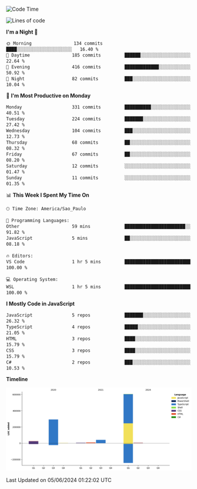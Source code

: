 <!--START_SECTION:waka-->
![Code Time](http://img.shields.io/badge/Code%20Time-2%2C519%20hrs%2027%20mins-blue)

![Lines of code](https://img.shields.io/badge/From%20Hello%20World%20I%27ve%20Written-977.7%20thousand%20lines%20of%20code-blue)

**I'm a Night 🦉** 

```text
🌞 Morning                134 commits         ████░░░░░░░░░░░░░░░░░░░░░   16.40 % 
🌆 Daytime                185 commits         ██████░░░░░░░░░░░░░░░░░░░   22.64 % 
🌃 Evening                416 commits         █████████████░░░░░░░░░░░░   50.92 % 
🌙 Night                  82 commits          ███░░░░░░░░░░░░░░░░░░░░░░   10.04 % 
```
📅 **I'm Most Productive on Monday** 

```text
Monday                   331 commits         ██████████░░░░░░░░░░░░░░░   40.51 % 
Tuesday                  224 commits         ███████░░░░░░░░░░░░░░░░░░   27.42 % 
Wednesday                104 commits         ███░░░░░░░░░░░░░░░░░░░░░░   12.73 % 
Thursday                 68 commits          ██░░░░░░░░░░░░░░░░░░░░░░░   08.32 % 
Friday                   67 commits          ██░░░░░░░░░░░░░░░░░░░░░░░   08.20 % 
Saturday                 12 commits          ░░░░░░░░░░░░░░░░░░░░░░░░░   01.47 % 
Sunday                   11 commits          ░░░░░░░░░░░░░░░░░░░░░░░░░   01.35 % 
```


📊 **This Week I Spent My Time On** 

```text
🕑︎ Time Zone: America/Sao_Paulo

💬 Programming Languages: 
Other                    59 mins             ███████████████████████░░   91.82 % 
JavaScript               5 mins              ██░░░░░░░░░░░░░░░░░░░░░░░   08.18 % 

🔥 Editors: 
VS Code                  1 hr 5 mins         █████████████████████████   100.00 % 

💻 Operating System: 
WSL                      1 hr 5 mins         █████████████████████████   100.00 % 
```

**I Mostly Code in JavaScript** 

```text
JavaScript               5 repos             ███████░░░░░░░░░░░░░░░░░░   26.32 % 
TypeScript               4 repos             █████░░░░░░░░░░░░░░░░░░░░   21.05 % 
HTML                     3 repos             ████░░░░░░░░░░░░░░░░░░░░░   15.79 % 
CSS                      3 repos             ████░░░░░░░░░░░░░░░░░░░░░   15.79 % 
C#                       2 repos             ███░░░░░░░░░░░░░░░░░░░░░░   10.53 % 
```



**Timeline**

![Lines of Code chart](https://raw.githubusercontent.com/jonhoffmam/jonhoffmam/master/assets/bar_graph.png)


 Last Updated on 05/06/2024 01:22:02 UTC
<!--END_SECTION:waka-->
